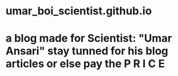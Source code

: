 # umar_boi_scientist.github.io

<h1>a blog made for Scientist: "Umar Ansari" stay tunned for his blog articles or else pay the  P R I C E </h1>
